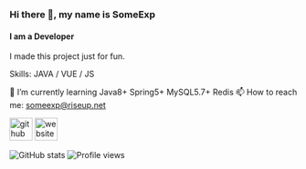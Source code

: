 ### Hi there 👋, my name is SomeExp
#### I am a Developer
I made this project just for fun.

Skills: JAVA / VUE / JS

🌱 I’m currently learning Java8+ Spring5+ MySQL5.7+ Redis 📫 How to reach me: someexp@riseup.net 

[<img src='https://cdn.jsdelivr.net/npm/simple-icons@3.0.1/icons/github.svg' alt='github' height='40'>](https://github.com/thesomeexp)  [<img src='https://cdn.jsdelivr.net/npm/simple-icons@3.0.1/icons/icloud.svg' alt='website' height='40'>](https://someexp.com)  

![GitHub stats](https://github-readme-stats.vercel.app/api?username=thesomeexp&show_icons=true)  ![Profile views](https://gpvc.arturio.dev/thesomeexp)  
